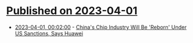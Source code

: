 # [Published on 2023-04-01](index.md)

* [2023-04-01, 00:02:00](https://slashdot.org/story/23/03/31/2115236/chinas-chip-industry-will-be-reborn-under-us-sanctions-says-huawei?utm_source=rss1.0mainlinkanon&utm_medium=feed) - [China's Chip Industry Will Be 'Reborn' Under US Sanctions, Says Huawei](https://slashdot.org/story/23/03/31/2115236/chinas-chip-industry-will-be-reborn-under-us-sanctions-says-huawei?utm_source=rss1.0mainlinkanon&utm_medium=feed)

